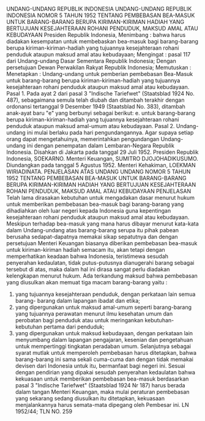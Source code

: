  UNDANG-UNDANG REPUBLIK INDONESIA UNDANG-UNDANG REPUBLIK INDONESIA NOMOR 5 TAHUN 1952 TENTANG PEMBEBASAN BEA-MASUK UNTUK BARANG-BARANG BERUPA KIRIMAN-KIRIMAN HADIAH YANG BERTUJUAN KESEJAHTERAAN ROHANI PENDUDUK, MAKSUD AMAL ATAU KEBUDAYAAN Presiden Republik Indonesia,
Menimbang :
 bahwa harus diadakan kesempatan untuk membebaskan bea-masuk bagi barang-barang berupa kiriman-kiriman-hadiah yang tujuannya kesejahteraan rohani penduduk ataupun maksud amal atau kebudayaan;
Mengingat :
 pasal 117 dari Undang-undang Dasar Sementara Republik Indonesia; Dengan persetujuan Dewan Perwakilan Rakyat Republik Indonesia; Memutuskan : Menetapkan : Undang-undang untuk pemberian pembebasan Bea-Masuk untuk barang-barang berupa kiriman-kiriman-hadiah yang tujuannya kesejahteraan rohani penduduk ataupun maksud amal atau kebudayaan. Pasal 1. Pada ayat 2 dari pasal 3 "Indische Tariefwet" (Staatsblad 1924 No. 487), sebagaimana semula telah diubah dan ditambah terakhir dengan ordonansi tertanggal 9 Desember 1949 (Staatsblad No. 383), ditambah anak-ayat baru "e" yang berbunyi sebagai berikut:
e. untuk barang-barang berupa kiriman-kiriman-hadiah yang tujuannya kesejahteraan rohani penduduk ataupun maksud amal-umum atau kebudayaan. Pasal 2. Undang-undang ini mulai berlaku pada hari pengundangannya. Agar supaya setiap orang dapat mengetahuinya, memerintahkan pengundangan Undang-undang ini dengan penempatan dalam Lembaran-Negara Republik Indonesia. Disahkan di Jakarta pada tanggal 29 Juli 1952. Presiden Republik Indonesia, SOEKARNO. Menteri Keuangan, SUMITRO DJOJOHADIKUSUMO. Diundangkan pada tanggal 5 Agustus 1952. Menteri Kehakiman, LOEKMAN WIRIADINATA. PENJELASAN ATAS UNDANG UNDANG NOMOR 5 TAHUN 1952 TENTANG PEMBEBASAN BEA-MASUK UNTUK BARANG-BARANG BERUPA KIRIMAN-KIRIMAN HADIAH YANG BERTUJUAN KESEJAHTERAAN ROHANI PENDUDUK, MAKSUD AMAL ATAU KEBUDAYAAN PENJELASAN Telah lama dirasakan kebutuhan untuk mengadakan dasar menurut hukum untuk memberikan pembebasan bea-masuk bagi barang-barang yang dihadiahkan oleh luar negeri kepada Indonesia guna kepentingan kesejahteraan rohani penduduk ataupun maksud amal atau kebudayaan. Meskipun terhadap bea-masuk yang mana harus dibayar menurut kata-kata dalam Undang-undang atas barang-barang serupa itu pihak pabean berusaha sedapat-dapatnya memakai sikap sepatutnya dan dengan persetujuan Menteri Keuangan biasanya diberikan pembebasan bea-masuk untuk kiriman-kiriman hadiah semacam itu, akan tetapi dengan memperhatikan keadaan bahwa Indonesia, teristimewa sesudah penyerahan kedaulatan, tidak putus-putusnya dianugerahi barang sebagai tersebut di atas, maka dalam hal ini dirasa sangat perlu diadakan kelengkapan menurut hukum. Ada terkandung maksud bahwa pembebasan yang diusulkan akan memuat tiga macam barang-barang yaitu :
1. yang tujuannya kesejahteraan penduduk, dengan perkataan lain semua barang- barang dalam lapangan ibadat dan etika;
2. yang dipergunakan untuk maksud amal-umum seperti barang-barang yang tujuannya perawatan menurut ilmu kesehatan umum dan perobatan bagi penduduk atau untuk meringankan kebutuhan-kebutuhan pertama dari penduduk;
3. yang dipergunakan untuk maksud kebudayaan, dengan perkataan lain menyumbang dalam lapangan pengajaran, kesenian dan pengetahuan untuk mempertinggi tingkatan peradaban umum. Selanjutnya sebagai syarat mutlak untuk memperoleh pembebasan harus ditetapkan, bahwa barang-barang ini sama sekali cuma-cuma dan dengan tidak memakai devisen dari Indonesia untuk itu, bermanfaat bagi negeri ini. Sesuai dengan pendirian yang dipakai sesudah penyerahan kedaulatan bahwa kekuasaan untuk memberikan pembebasan bea-masuk berdasarkan pasal 3 "Indische Tariefwet" (Staatsblad 1924 Nr 187) harus berada dalam tangan Menteri Keuangan, maka mulai peraturan pembebasan yang sekarang sedang diusulkan itu ditetapkan, kekuasaan menjalankannya harus semata-mata dipegang oleh Pembesar ini. LN 1952/44; TLN NO. 259